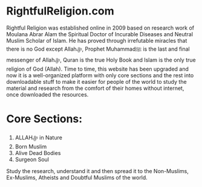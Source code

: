 # RightfulReligion.com

Rightful Religion was established online in 2009 based on research work of Moulana Abrar Alam the Spiritual Doctor of Incurable Diseases and Neutral Muslim Scholar of Islam. He has proved through irrefutable miracles that there is no God except Allahﷻ, Prophet Muhammadﷺ is the last and final messenger of Allahﷻ, Quran is the true Holy Book and Islam is the only true religion of God (Allah). Time to time, this website has been upgraded and now it is a well-organized platform with only core sections and the rest into downloadable stuff to make it easier for people of the world to study the material and research from the comfort of their homes without internet, once downloaded the resources. 

# Core Sections:

1) ALLAHﷻ in Nature
2) Born Muslim
3) Alive Dead Bodies
4) Surgeon Soul

Study the research, understand it and then spread it to the Non-Muslims, Ex-Muslims, Atheists and Doubtful Muslims of the world.
